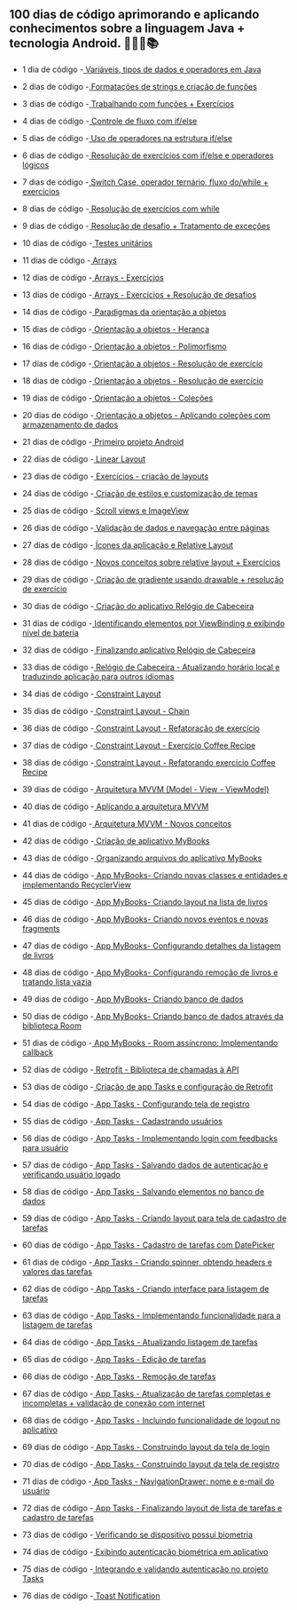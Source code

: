 ## 100 dias de código aprimorando e aplicando conhecimentos sobre a linguagem Java + tecnologia Android. 👨🏽‍💻📚

* 1 dia de código -<a href="https://github.com/wilgoncalves/100DiasDeCodigo_Java_Android/tree/main/%23100DiasDeCodigo/ConceitosIniciais/src/main/java"> Variáveis, tipos de dados e operadores em Java</a>

* 2 dias de código -<a href="https://github.com/wilgoncalves/100DiasDeCodigo_Java_Android/tree/main/%23100DiasDeCodigo/ConceitosIniciais/src/main/java"> Formatações de strings e criação de funções</a>

* 3 dias de código -<a href="https://github.com/wilgoncalves/100DiasDeCodigo_Java_Android/tree/main/%23100DiasDeCodigo/Funcoes/src/main/java"> Trabalhando com funções + Exercícios</a>

* 4 dias de código -<a href="https://github.com/wilgoncalves/100DiasDeCodigo_Java_Android/tree/main/%23100DiasDeCodigo/ControleDeFluxo/src/main/java"> Controle de fluxo com if/else</a>

* 5 dias de código -<a href="https://github.com/wilgoncalves/100DiasDeCodigo_Java_Android/tree/main/%23100DiasDeCodigo/ControleDeFluxo/src/main/java"> Uso de operadores na estrutura if/else</a>

* 6 dias de código -<a href="https://github.com/wilgoncalves/100DiasDeCodigo_Java_Android/tree/main/%23100DiasDeCodigo/ControleDeFluxo/src/main/java"> Resolução de exercícios com if/else e operadores lógicos</a>

* 7 dias de código -<a href="https://github.com/wilgoncalves/100DiasDeCodigo_Java_Android/tree/main/%23100DiasDeCodigo/ControleDeFluxo/src/main/java"> Switch Case, operador ternário, fluxo do/while + exercícios</a>

* 8 dias de código -<a href="https://github.com/wilgoncalves/100DiasDeCodigo_Java_Android/blob/main/%23100DiasDeCodigo/ControleDeFluxo/src/main/java/ExerciciosWhile.java"> Resolução de exercícios com while</a>

* 9 dias de código -<a href="https://github.com/wilgoncalves/100DiasDeCodigo_Java_Android/tree/main/%23100DiasDeCodigo/Excecoes/src/main/java"> Resolução de desafio + Tratamento de exceções</a>

* 10 dias de código -<a href="https://github.com/wilgoncalves/100DiasDeCodigo_Java_Android/tree/main/%23100DiasDeCodigo/TestesUnitarios/src"> Testes unitários</a>

* 11 dias de código -<a href="https://github.com/wilgoncalves/100DiasDeCodigo_Java_Android/blob/main/%23100DiasDeCodigo/Arrays/src/main/java/Arrays.java"> Arrays</a>

* 12 dias de código -<a href="https://github.com/wilgoncalves/100DiasDeCodigo_Java_Android/tree/main/%23100DiasDeCodigo/Arrays/src/main/java"> Arrays - Exercícios</a>

* 13 dias de código -<a href="https://github.com/wilgoncalves/100DiasDeCodigo_Java_Android/tree/main/%23100DiasDeCodigo/Arrays/src/main/java"> Arrays - Exercícios + Resolução de desafios</a>

* 14 dias de código -<a href="https://github.com/wilgoncalves/100DiasDeCodigo_Java_Android/tree/main/%23100DiasDeCodigo/OrientacaoAObjetos/src/main/java"> Paradigmas da orientação a objetos</a>

* 15 dias de código -<a href="https://github.com/wilgoncalves/100DiasDeCodigo_Java_Android/tree/main/%23100DiasDeCodigo/Heranca/src/main/java"> Orientação a objetos - Herança</a>

* 16 dias de código -<a href="https://github.com/wilgoncalves/100DiasDeCodigo_Java_Android/tree/main/%23100DiasDeCodigo/Heranca/src/main/java"> Orientação a objetos - Polimorfismo</a>

* 17 dias de código -<a href="https://github.com/wilgoncalves/100DiasDeCodigo_Java_Android/tree/main/%23100DiasDeCodigo/ExercicioOO/src/main/java"> Orientação a objetos - Resolução de exercício</a>

* 18 dias de código -<a href="https://github.com/wilgoncalves/100DiasDeCodigo_Java_Android/tree/main/%23100DiasDeCodigo/ExercicioOO/src/main/java"> Orientação a objetos - Resolução de exercício</a>

* 19 dias de código -<a href="https://github.com/wilgoncalves/100DiasDeCodigo_Java_Android/tree/main/%23100DiasDeCodigo/Colecoes/src/main/java"> Orientação a objetos - Coleções</a>

* 20 dias de código -<a href="https://github.com/wilgoncalves/100DiasDeCodigo_Java_Android/tree/main/%23100DiasDeCodigo/ExercicioColecoes/src"> Orientação a objetos - Aplicando coleções com armazenamento de dados</a>

* 21 dias de código -<a href="https://github.com/wilgoncalves/100DiasDeCodigo_Java_Android/tree/main/%23100DiasDeCodigo/ProjetoAndroid"> Primeiro projeto Android</a>

* 22 dias de código -<a href="https://github.com/wilgoncalves/100DiasDeCodigo_Java_Android/tree/main/%23100DiasDeCodigo/LinearLayout"> Linear Layout</a>

* 23 dias de código -<a href="https://github.com/wilgoncalves/100DiasDeCodigo_Java_Android/tree/main/%23100DiasDeCodigo/LinearLayout/app/src/main/res/layout"> Exercícios - criação de layouts</a>

* 24 dias de código -<a href="https://github.com/wilgoncalves/100DiasDeCodigo_Java_Android/tree/main/%23100DiasDeCodigo/LinearLayout/app/src/main/res"> Criação de estilos e customização de temas</a>

* 25 dias de código -<a href="https://github.com/wilgoncalves/100DiasDeCodigo_Java_Android/tree/main/%23100DiasDeCodigo/LinearLayout/app/src/main/res"> Scroll views e ImageView</a>

* 26 dias de código -<a href="https://github.com/wilgoncalves/100DiasDeCodigo_Java_Android/tree/main/%23100DiasDeCodigo/LinearLayout/app/src/main/res"> Validação de dados e navegação entre páginas</a>

* 27 dias de código -<a href="https://github.com/wilgoncalves/100DiasDeCodigo_Java_Android/tree/main/%23100DiasDeCodigo/RelativeLayout/app/src/main/res"> Ícones da aplicação e Relative Layout</a>

* 28 dias de código -<a href="https://github.com/wilgoncalves/100DiasDeCodigo_Java_Android/tree/main/%23100DiasDeCodigo/RelativeLayout/app/src/main/res"> Novos conceitos sobre relative layout + Exercícios</a>

* 29 dias de código -<a href="https://github.com/wilgoncalves/100DiasDeCodigo_Java_Android/tree/main/%23100DiasDeCodigo/RelativeLayout/app/src/main/res"> Criação de gradiente usando drawable + resolução de exercício</a>

* 30 dias de código -<a href="https://github.com/wilgoncalves/100DiasDeCodigo_Java_Android/tree/main/%23100DiasDeCodigo/RelogioDeCabeceira/app/src/main"> Criação do aplicativo Relógio de Cabeceira</a>

* 31 dias de código -<a href="https://github.com/wilgoncalves/100DiasDeCodigo_Java_Android/tree/main/%23100DiasDeCodigo/RelogioDeCabeceira/app/src/main"> Identificando elementos por ViewBinding e exibindo nível de bateria</a>

* 32 dias de código -<a href="https://github.com/wilgoncalves/100DiasDeCodigo_Java_Android/tree/main/%23100DiasDeCodigo/RelogioDeCabeceira/app/src/main"> Finalizando aplicativo Relógio de Cabeceira</a>

* 33 dias de código -<a href="https://github.com/wilgoncalves/100DiasDeCodigo_Java_Android/tree/main/%23100DiasDeCodigo/RelogioDeCabeceira/app/src/main"> Relógio de Cabeceira - Atualizando horário local e traduzindo aplicação para outros idiomas</a>

* 34 dias de código -<a href="https://github.com/wilgoncalves/100DiasDeCodigo_Java_Android/tree/main/%23100DiasDeCodigo/ConstraintLayout/app/src/main/res"> Constraint Layout</a>

* 35 dias de código -<a href="https://github.com/wilgoncalves/100DiasDeCodigo_Java_Android/tree/main/%23100DiasDeCodigo/ConstraintLayout/app/src/main/res"> Constraint Layout - Chain</a>

* 36 dias de código -<a href="https://github.com/wilgoncalves/100DiasDeCodigo_Java_Android/blob/main/%23100DiasDeCodigo/ConstraintLayout/app/src/main/res/layout/activity_content.xml"> Constraint Layout - Refatoração de exercício</a>

* 37 dias de código -<a href="https://github.com/wilgoncalves/100DiasDeCodigo_Java_Android/blob/main/%23100DiasDeCodigo/ConstraintLayout/app/src/main/res/layout/activity_coffee.xml"> Constraint Layout - Exercício Coffee Recipe</a>

* 38 dias de código -<a href="https://github.com/wilgoncalves/100DiasDeCodigo_Java_Android/blob/main/%23100DiasDeCodigo/ConstraintLayout/app/src/main/res/layout/activity_coffee.xml"> Constraint Layout - Refatorando exercício Coffee Recipe</a>

* 39 dias de código -<a href="https://github.com/wilgoncalves/100DiasDeCodigo_Java_Android/blob/main/%23100DiasDeCodigo/MVVM/app/src/main/res/layout/activity_main.xml"> Arquitetura MVVM (Model - View - ViewModel)</a>

* 40 dias de código -<a href="https://github.com/wilgoncalves/100DiasDeCodigo_Java_Android/tree/main/%23100DiasDeCodigo/MVVM/app/src/main"> Aplicando a arquitetura MVVM</a>

* 41 dias de código -<a href="https://github.com/wilgoncalves/100DiasDeCodigo_Java_Android/tree/main/%23100DiasDeCodigo/MVVM/app/src/main"> Arquitetura MVVM - Novos conceitos</a>

* 42 dias de código -<a href="https://github.com/wilgoncalves/100DiasDeCodigo_Java_Android/tree/main/%23100DiasDeCodigo/MyBooks"> Criação de aplicativo MyBooks</a>

* 43 dias de código -<a href="https://github.com/wilgoncalves/100DiasDeCodigo_Java_Android/tree/main/%23100DiasDeCodigo/MyBooks"> Organizando arquivos do aplicativo MyBooks</a>

* 44 dias de código -<a href="https://github.com/wilgoncalves/100DiasDeCodigo_Java_Android/tree/main/%23100DiasDeCodigo/MyBooks"> App MyBooks- Criando novas classes e entidades e implementando RecyclerView</a>

* 45 dias de código -<a href="https://github.com/wilgoncalves/100DiasDeCodigo_Java_Android/tree/main/%23100DiasDeCodigo/MyBooks"> App MyBooks- Criando layout na lista de livros</a>

* 46 dias de código -<a href="https://github.com/wilgoncalves/100DiasDeCodigo_Java_Android/tree/main/%23100DiasDeCodigo/MyBooks"> App MyBooks- Criando novos eventos e novas fragments</a>

* 47 dias de código -<a href="https://github.com/wilgoncalves/100DiasDeCodigo_Java_Android/tree/main/%23100DiasDeCodigo/MyBooks"> App MyBooks- Configurando detalhes da listagem de livros</a>

* 48 dias de código -<a href="https://github.com/wilgoncalves/100DiasDeCodigo_Java_Android/tree/main/%23100DiasDeCodigo/MyBooks"> App MyBooks- Configurando remoção de livros e tratando lista vazia</a>

* 49 dias de código -<a href="https://github.com/wilgoncalves/100DiasDeCodigo_Java_Android/tree/main/%23100DiasDeCodigo/MyBooks"> App MyBooks- Criando banco de dados</a>

* 50 dias de código -<a href="https://github.com/wilgoncalves/100DiasDeCodigo_Java_Android/tree/main/%23100DiasDeCodigo/MyBooks"> App MyBooks- Criando banco de dados através da biblioteca Room</a>

* 51 dias de código -<a href="https://github.com/wilgoncalves/100DiasDeCodigo_Java_Android/tree/main/%23100DiasDeCodigo/MyBooks"> App MyBooks - Room assíncrono: Implementando callback</a>

* 52 dias de código -<a href="https://github.com/wilgoncalves/100DiasDeCodigo_Java_Android/tree/main/%23100DiasDeCodigo/RetrofitExemplo/app/src/main"> Retrofit - Biblioteca de chamadas à API</a>

* 53 dias de código -<a href="https://github.com/wilgoncalves/100DiasDeCodigo_Java_Android/tree/main/%23100DiasDeCodigo/AppTasks/Template"> Criação de app Tasks e configuração de Retrofit</a>

* 54 dias de código -<a href="https://github.com/wilgoncalves/100DiasDeCodigo_Java_Android/tree/main/%23100DiasDeCodigo/AppTasks/Template"> App Tasks - Configurando tela de registro</a>

* 55 dias de código -<a href="https://github.com/wilgoncalves/100DiasDeCodigo_Java_Android/tree/main/%23100DiasDeCodigo/AppTasks/Template"> App Tasks - Cadastrando usuários</a>

* 56 dias de código -<a href="https://github.com/wilgoncalves/100DiasDeCodigo_Java_Android/tree/main/%23100DiasDeCodigo/AppTasks/Template"> App Tasks - Implementando login com feedbacks para usuário</a>

* 57 dias de código -<a href="https://github.com/wilgoncalves/100DiasDeCodigo_Java_Android/tree/main/%23100DiasDeCodigo/AppTasks/Template"> App Tasks - Salvando dados de autenticação e verificando usuário logado</a>

* 58 dias de código -<a href="https://github.com/wilgoncalves/100DiasDeCodigo_Java_Android/tree/main/%23100DiasDeCodigo/AppTasks/Template"> App Tasks - Salvando elementos no banco de dados</a>

* 59 dias de código -<a href="https://github.com/wilgoncalves/100DiasDeCodigo_Java_Android/tree/main/%23100DiasDeCodigo/AppTasks/Template"> App Tasks - Criando layout para tela de cadastro de tarefas</a>

* 60 dias de código -<a href="https://github.com/wilgoncalves/100DiasDeCodigo_Java_Android/tree/main/%23100DiasDeCodigo/AppTasks/Template"> App Tasks - Cadastro de tarefas com DatePicker</a>

* 61 dias de código -<a href="https://github.com/wilgoncalves/100DiasDeCodigo_Java_Android/tree/main/%23100DiasDeCodigo/AppTasks/Template"> App Tasks - Criando spinner, obtendo headers e valores das tarefas</a>

* 62 dias de código -<a href="https://github.com/wilgoncalves/100DiasDeCodigo_Java_Android/tree/main/%23100DiasDeCodigo/AppTasks/Template"> App Tasks - Criando interface para listagem de tarefas</a>

* 63 dias de código -<a href="https://github.com/wilgoncalves/100DiasDeCodigo_Java_Android/tree/main/%23100DiasDeCodigo/AppTasks/Template"> App Tasks - Implementando funcionalidade para a listagem de tarefas</a>

* 64 dias de código -<a href="https://github.com/wilgoncalves/100DiasDeCodigo_Java_Android/tree/main/%23100DiasDeCodigo/AppTasks/Template"> App Tasks - Atualizando listagem de tarefas</a>

* 65 dias de código -<a href="https://github.com/wilgoncalves/100DiasDeCodigo_Java_Android/tree/main/%23100DiasDeCodigo/AppTasks/Template"> App Tasks - Edição de tarefas</a>

* 66 dias de código -<a href="https://github.com/wilgoncalves/100DiasDeCodigo_Java_Android/tree/main/%23100DiasDeCodigo/AppTasks/Template"> App Tasks - Remoção de tarefas</a>

* 67 dias de código -<a href="https://github.com/wilgoncalves/100DiasDeCodigo_Java_Android/tree/main/%23100DiasDeCodigo/AppTasks/Template"> App Tasks - Atualização de tarefas completas e incompletas + validação de conexão com internet</a>

* 68 dias de código -<a href="https://github.com/wilgoncalves/100DiasDeCodigo_Java_Android/tree/main/%23100DiasDeCodigo/AppTasks/Template"> App Tasks - Incluindo funcionalidade de logout no aplicativo</a>

* 69 dias de código -<a href="https://github.com/wilgoncalves/100DiasDeCodigo_Java_Android/tree/main/%23100DiasDeCodigo/AppTasks/Template"> App Tasks - Construindo layout da tela de login</a>

* 70 dias de código -<a href="https://github.com/wilgoncalves/100DiasDeCodigo_Java_Android/tree/main/%23100DiasDeCodigo/AppTasks/Template"> App Tasks - Construindo layout da tela de registro</a>

* 71 dias de código -<a href="https://github.com/wilgoncalves/100DiasDeCodigo_Java_Android/tree/main/%23100DiasDeCodigo/AppTasks/Template"> App Tasks - NavigationDrawer: nome e e-mail do usuário</a>

* 72 dias de código -<a href="https://github.com/wilgoncalves/100DiasDeCodigo_Java_Android/tree/main/%23100DiasDeCodigo/AppTasks/Template"> App Tasks - Finalizando layout de lista de tarefas e cadastro de tarefas</a>

* 73 dias de código -<a href="https://github.com/wilgoncalves/100DiasDeCodigo_Java_Android/tree/main/%23100DiasDeCodigo/AppTasks/Template"> Verificando se dispositivo possui biometria</a>

* 74 dias de código -<a href="https://github.com/wilgoncalves/100DiasDeCodigo_Java_Android/tree/main/%23100DiasDeCodigo/AppTasks/Template"> Exibindo autenticação biométrica em aplicativo</a>

* 75 dias de código -<a href="https://github.com/wilgoncalves/100DiasDeCodigo_Java_Android/tree/main/%23100DiasDeCodigo/AppTasks/Template"> Integrando e validando autenticação no projeto Tasks</a>

* 76 dias de código -<a href="https://github.com/wilgoncalves/100DiasDeCodigo_Java_Android/tree/main/%23100DiasDeCodigo/AppTasks/Template"> Toast Notification</a>